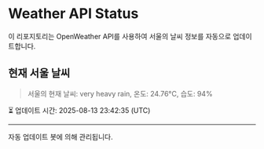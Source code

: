 
# Weather API Status

이 리포지토리는 OpenWeather API를 사용하여 서울의 날씨 정보를 자동으로 업데이트합니다.

## 현재 서울 날씨
> 서울의 현재 날씨: very heavy rain, 온도: 24.76°C, 습도: 94%

⏳ 업데이트 시간: 2025-08-13 23:42:35 (UTC)

---
자동 업데이트 봇에 의해 관리됩니다.
